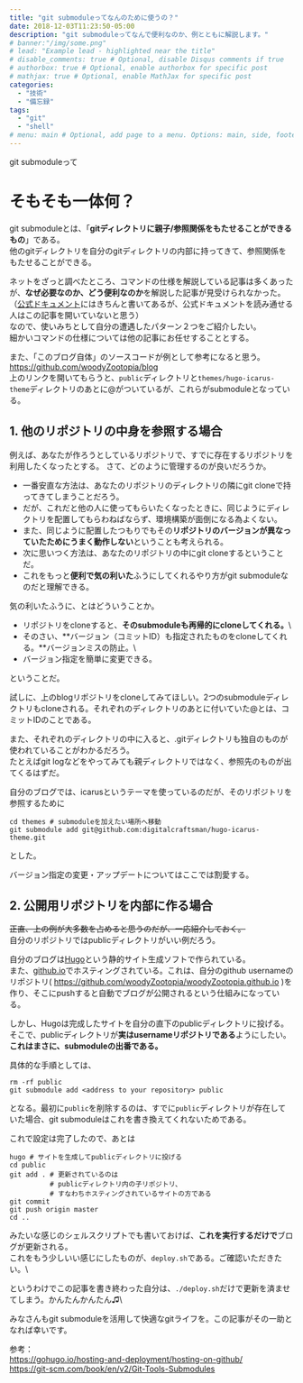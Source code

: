 ```yaml
---
title: "git submoduleってなんのために使うの？"
date: 2018-12-03T11:23:50-05:00
description: "git submoduleってなんで便利なのか、例とともに解説します。"
# banner:"/img/some.png"
# lead: "Example lead - highlighted near the title"
# disable_comments: true # Optional, disable Disqus comments if true
# authorbox: true # Optional, enable authorbox for specific post
# mathjax: true # Optional, enable MathJax for specific post
categories:
  - "技術"
  - "備忘録"
tags:
  - "git"
  - "shell"
# menu: main # Optional, add page to a menu. Options: main, side, footer
---
```

git submoduleって

# そもそも一体何？

git submoduleとは、「**gitディレクトリに親子/参照関係をもたせることができるもの**」である。\
他のgitディレクトリを自分のgitディレクトリの内部に持ってきて、参照関係をもたせることができる。

ネットをざっと調べたところ、コマンドの仕様を解説している記事は多くあったが、**なぜ必要なのか、どう便利なのか**を解説した記事が見受けられなかった。\
（[公式ドキュメント](https://git-scm.com/book/en/v2/Git-Tools-Submodules)にはきちんと書いてあるが、公式ドキュメントを読み通せる人はこの記事を開いていないと思う）\
なので、使いみちとして自分の遭遇したパターン２つをご紹介したい。\
細かいコマンドの仕様については他の記事にお任せすることとする。

また、「このブログ自体」のソースコードが例として参考になると思う。\
https://github.com/woodyZootopia/blog \
上のリンクを開いてもらうと、`public`ディレクトリと`themes/hugo-icarus-theme`ディレクトリのあとに@がついているが、これらがsubmoduleとなっている。

## 1. 他のリポジトリの中身を参照する場合

例えば、あなたが作ろうとしているリポジトリで、すでに存在するリポジトリを利用したくなったとする。 さて、どのように管理するのが良いだろうか。

- 一番安直な方法は、あなたのリポジトリのディレクトリの隣にgit cloneで持ってきてしまうことだろう。
 - だが、これだと他の人に使ってもらいたくなったときに、同じようにディレクトリを配置してもらわねばならず、環境構築が面倒になる為よくない。
 - また、同じように配置したつもりでもその**リポジトリのバージョンが異なっていたためにうまく動作しない**ということも考えられる。
- 次に思いつく方法は、あなたのリポジトリの中にgit cloneするということだ。
 - これをもっと**便利で気の利いた**ふうにしてくれるやり方がgit submoduleなのだと理解できる。

気の利いたふうに、とはどういうことか。

- リポジトリをcloneすると、**そのsubmoduleも再帰的にcloneしてくれる。**\
- そのさい、**バージョン（コミットID）も指定されたものをcloneしてくれる。**バージョンミスの防止。\
- バージョン指定を簡単に変更できる。

ということだ。

試しに、上のblogリポジトリをcloneしてみてほしい。2つのsubmoduleディレクトリもcloneされる。それぞれのディレクトリのあとに付いていた@とは、コミットIDのことである。

また、それぞれのディレクトリの中に入ると、.gitディレクトリも独自のものが使われていることがわかるだろう。\
たとえばgit logなどをやってみても親ディレクトリではなく、参照先のものが出てくるはずだ。

自分のブログでは、icarusというテーマを使っているのだが、そのリポジトリを参照するために

```shell
cd themes # submoduleを加えたい場所へ移動
git submodule add git@github.com:digitalcraftsman/hugo-icarus-theme.git
```

とした。

バージョン指定の変更・アップデートについてはここでは割愛する。

## 2. 公開用リポジトリを内部に作る場合

~~正直、上の例が大多数を占めると思うのだが、一応紹介しておく。~~\
自分のリポジトリではpublicディレクトリがいい例だろう。

自分のブログは[Hugo](https://gohugo.io)という静的サイト生成ソフトで作られている。\
また、[github.io](https://pages.github.com)でホスティングされている。これは、自分のgithub usernameのリポジトリ( https://github.com/woodyZootopia/woodyZootopia.github.io )を作り、そこにpushすると自動でブログが公開されるという仕組みになっている。

しかし、Hugoは完成したサイトを自分の直下のpublicディレクトリに投げる。そこで、publicディレクトリが**実はusernameリポジトリである**ようにしたい。\
**これはまさに、submoduleの出番である。**

具体的な手順としては、

```shell
rm -rf public
git submodule add <address to your repository> public
```

となる。最初に`public`を削除するのは、すでに`public`ディレクトリが存在していた場合、git submoduleはこれを書き換えてくれないためである。

これで設定は完了したので、あとは
```shell
hugo # サイトを生成してpublicディレクトリに投げる
cd public
git add . # 更新されているのは
          # publicディレクトリ内の子リポジトリ、
          # すなわちホスティングされているサイトの方である
git commit
git push origin master
cd ..
```

みたいな感じのシェルスクリプトでも書いておけば、**これを実行するだけで**ブログが更新される。\
これをもう少しいい感じにしたものが、`deploy.sh`である。ご確認いただきたい。\

というわけでこの記事を書き終わった自分は、`./deploy.sh`だけで更新を済ませてしまう。かんたんかんたん♫\

みなさんもgit submoduleを活用して快適なgitライフを。この記事がその一助となれば幸いです。

参考：\
https://gohugo.io/hosting-and-deployment/hosting-on-github/ \
https://git-scm.com/book/en/v2/Git-Tools-Submodules
